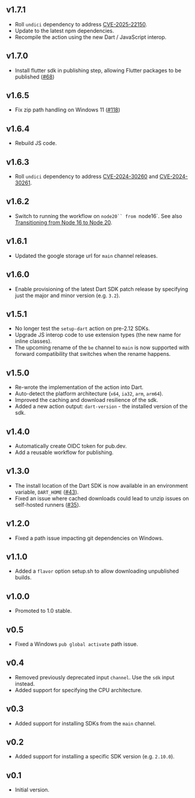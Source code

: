 ## v1.7.1

- Roll `undici` dependency to address [CVE-2025-22150][].
- Update to the latest npm dependencies.
- Recompile the action using the new Dart / JavaScript interop.

[CVE-2025-22150]: https://github.com/nodejs/undici/security/advisories/GHSA-c76h-2ccp-4975

## v1.7.0

* Install flutter sdk in publishing step, allowing Flutter packages to be
  published ([#68][]) 
  
  [#68]: https://github.com/dart-lang/setup-dart/issues/68

## v1.6.5

* Fix zip path handling on Windows 11 ([#118][])

[#118]: https://github.com/dart-lang/setup-dart/issues/118

## v1.6.4

* Rebuild JS code.

## v1.6.3

* Roll `undici` dependency to address [CVE-2024-30260][] and [CVE-2024-30261][].

[CVE-2024-30260]: https://github.com/nodejs/undici/security/advisories/GHSA-m4v8-wqvr-p9f7
[CVE-2024-30261]: https://github.com/nodejs/undici/security/advisories/GHSA-9qxr-qj54-h672

## v1.6.2

* Switch to running the workflow on `node20`` from `node16`. See also
  [Transitioning from Node 16 to Node 20][].

[Transitioning from Node 16 to Node 20]: https://github.blog/changelog/2023-09-22-github-actions-transitioning-from-node-16-to-node-20/

## v1.6.1

* Updated the google storage url for `main` channel releases.

## v1.6.0

* Enable provisioning of the latest Dart SDK patch release by specifying just
  the major and minor version (e.g. `3.2`).

## v1.5.1

* No longer test the `setup-dart` action on pre-2.12 SDKs.
* Upgrade JS interop code to use extension types
  (the new name for inline classes).
* The upcoming rename of the `be` channel to `main` is now supported with
  forward compatibility that switches when the rename happens.

## v1.5.0

* Re-wrote the implementation of the action into Dart.
* Auto-detect the platform architecture (`x64`, `ia32`, `arm`, `arm64`).
* Improved the caching and download resilience of the sdk.
* Added a new action output: `dart-version` - the installed version of the sdk.

## v1.4.0

* Automatically create OIDC token for pub.dev.
* Add a reusable workflow for publishing.

## v1.3.0

* The install location of the Dart SDK is now available
  in an environment variable, `DART_HOME`
  ([#43](https://github.com/dart-lang/setup-dart/issues/43)).
* Fixed an issue where cached downloads could lead to unzip issues
  on self-hosted runners
  ([#35](https://github.com/dart-lang/setup-dart/issues/35)).

## v1.2.0

* Fixed a path issue impacting git dependencies on Windows.

## v1.1.0

* Added a `flavor` option setup.sh to allow downloading unpublished builds.

## v1.0.0

* Promoted to 1.0 stable.

## v0.5

* Fixed a Windows `pub global activate` path issue.

## v0.4

* Removed previously deprecated input `channel`. Use the `sdk` input instead.
* Added support for specifying the CPU architecture.

## v0.3

* Added support for installing SDKs from the `main` channel.

## v0.2

* Added support for installing a specific SDK version (e.g. `2.10.0`).

## v0.1

* Initial version.
